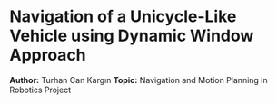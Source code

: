 # Navigation of a Unicycle-Like Vehicle using Dynamic Window Approach
**Author:** Turhan Can Kargın
**Topic:** Navigation and Motion Planning in Robotics Project

